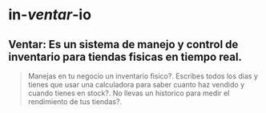 # in-*ventar*-io
Ventar: Es un sistema de manejo y control de inventario para tiendas fisicas en tiempo real.
----
>Manejas en tu negocio un inventario fisico?.
>Escribes todos los dias y tienes que usar una calculadora para saber cuanto haz vendido y cuando tienes en stock?.
>No llevas un historico para medir el rendimiento de tus tiendas?.
